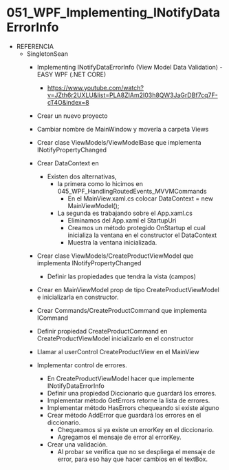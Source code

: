 # 051_WPF_Implementing_INotifyDataErrorInfo

- REFERENCIA
	- SingletonSean
		- Implementing INotifyDataErrorInfo (View Model Data Validation) - EASY WPF (.NET CORE)
			- https://www.youtube.com/watch?v=JZth6r2UXLU&list=PLA8ZIAm2I03h8QW3JaGrDBf7cq7F-cT4O&index=8
			
		- Crear un nuevo proyecto	
		- Cambiar nombre de MainWindow y moverla a carpeta Views
		- Crear clase  ViewModels/ViewModelBase que implementa INotifyPropertyChanged
		- Crear DataContext en 
			- Existen dos alternativas, 
				- la primera como lo hicimos en 045_WPF_HandlingRoutedEvents_MVVMCommands
					- En el MainView.xaml.cs colocar DataContext = new MainViewModel();
				- La segunda es trabajando sobre el App.xaml.cs
					- Eliminamos del App.xaml el StartupUri
					- Creamos un método protegido OnStartup el cual inicializa la ventana en el constructor el DataContext
					- Muestra la ventana inicializada.
		- Crear clase ViewModels/CreateProductViewModel que implementa INotifyPropertyChanged
			- Definir las propiedades que tendra la vista (campos)
		- Crear en MainViewModel prop de tipo CreateProductViewModel e inicializarla en constructor.
		- Crear Commands/CreateProductCommand que implementa ICommand
		- Definir propiedad CreateProductCommand en CreateProductViewModel inicializarlo en el constructor
		- Llamar al userControl CreateProductView en el MainView
		
		- Implementar control de errores.
			- En CreateProductViewModel hacer que implemente INotifyDataErrorInfo
			- Definir una propiedad Diccionario que guardará los errores.
			- Implementar método GetErrors retorne la lista de errores.
			- Implementar método HasErrors chequeando si existe alguno
			- Crear método AddError que guardará los errores en el diccionario.
				- Chequeamos si ya existe un errorKey en el diccionario.
				- Agregamos el mensaje de error al errorKey.
			- Crear una validación.
				- Al probar se verifica que no se despliega el mensaje de error, para eso hay que hacer cambios en el textBox.